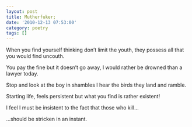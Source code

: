 ```yaml
---
layout: post
title: Mutherfuker;
date: '2010-12-13 07:53:00'
category: poetry
tags: []
---
```


When you find yourself thinking
don’t limit the youth,
they possess all
that you would find uncouth.

You pay the fine
but it doesn’t go away,
I would rather be drowned
than a lawyer today.

Stop and look
at the boy in shambles
I hear the birds
they land and ramble.

Starting life, feels persistent
but what you find is rather
existent!

I feel I must be insistent
to the fact that those
who kill…

…should be stricken in an instant.
